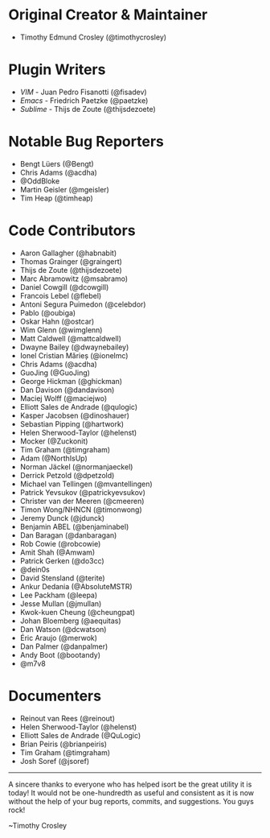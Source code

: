 Original Creator & Maintainer
===================
- Timothy Edmund Crosley (@timothycrosley)

Plugin Writers
===================
- *VIM* - Juan Pedro Fisanotti (@fisadev)
- *Emacs* - Friedrich Paetzke (@paetzke)
- *Sublime* - Thijs de Zoute (@thijsdezoete)

Notable Bug Reporters
===================
- Bengt Lüers (@Bengt)
- Chris Adams (@acdha)
- @OddBloke
- Martin Geisler (@mgeisler)
- Tim Heap (@timheap)

Code Contributors
===================
- Aaron Gallagher (@habnabit)
- Thomas Grainger (@graingert)
- Thijs de Zoute (@thijsdezoete)
- Marc Abramowitz (@msabramo)
- Daniel Cowgill (@dcowgill)
- Francois Lebel (@flebel)
- Antoni Segura Puimedon (@celebdor)
- Pablo (@oubiga)
- Oskar Hahn (@ostcar)
- Wim Glenn (@wimglenn)
- Matt Caldwell (@mattcaldwell)
- Dwayne Bailey (@dwaynebailey)
- Ionel Cristian Mărieș (@ionelmc)
- Chris Adams (@acdha)
- GuoJing (@GuoJing)
- George Hickman (@ghickman)
- Dan Davison (@dandavison)
- Maciej Wolff (@maciejwo)
- Elliott Sales de Andrade (@qulogic)
- Kasper Jacobsen (@dinoshauer)
- Sebastian Pipping (@hartwork)
- Helen Sherwood-Taylor (@helenst)
- Mocker (@Zuckonit)
- Tim Graham (@timgraham)
- Adam (@NorthIsUp)
- Norman Jäckel (@normanjaeckel)
- Derrick Petzold (@dpetzold)
- Michael van Tellingen (@mvantellingen)
- Patrick Yevsukov (@patrickyevsukov)
- Christer van der Meeren (@cmeeren)
- Timon Wong/NHNCN (@timonwong)
- Jeremy Dunck (@jdunck)
- Benjamin ABEL (@benjaminabel)
- Dan Baragan (@danbaragan)
- Rob Cowie (@robcowie)
- Amit Shah (@Amwam)
- Patrick Gerken (@do3cc)
- @dein0s
- David Stensland (@terite)
- Ankur Dedania (@AbsoluteMSTR)
- Lee Packham (@leepa)
- Jesse Mullan (@jmullan)
- Kwok-kuen Cheung (@cheungpat)
- Johan Bloemberg (@aequitas)
- Dan Watson (@dcwatson)
- Éric Araujo (@merwok)
- Dan Palmer (@danpalmer)
- Andy Boot (@bootandy)
- @m7v8

Documenters
===================
- Reinout van Rees (@reinout)
- Helen Sherwood-Taylor (@helenst)
- Elliott Sales de Andrade (@QuLogic)
- Brian Peiris (@brianpeiris)
- Tim Graham (@timgraham)
- Josh Soref (@jsoref)

--------------------------------------------

A sincere thanks to everyone who has helped isort be the great utility it is today!
It would not be one-hundredth as useful and consistent as it is now without the help of your bug reports,
commits, and suggestions. You guys rock!

~Timothy Crosley
